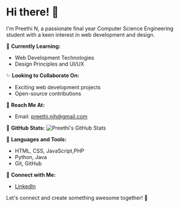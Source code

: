 # Hi there! 👋

I'm Preethi N, a passionate final year Computer Science Engineering student with a keen interest in web development and design.

🌱 **Currently Learning:**
- Web Development Technologies
- Design Principles and UI/UX

✨ **Looking to Collaborate On:**
- Exciting web development projects
- Open-source contributions

📧 **Reach Me At:**
- Email: preethi.njh@gmail.com

👀 **GitHub Stats:**
![Preethi's GitHub Stats](https://github-readme-stats.vercel.app/api?username=PreethiN0070&show_icons=true&hide=prs&count_private=true&theme=radical)

🚀 **Languages and Tools:**
- HTML, CSS, JavaScript,PHP
- Python, Java
- Git, GitHub

🔗 **Connect with Me:**
- [LinkedIn](https://www.linkedin.com/in/preethi-n)


Let's connect and create something awesome together! 🚀
